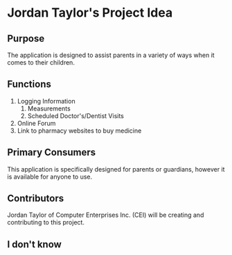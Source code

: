 # Jordan Taylor's Project Idea

## Purpose

The application is designed to assist parents in a variety of ways when it comes to their children.  

## Functions

1. Logging Information
    1. Measurements
    2. Scheduled Doctor's/Dentist Visits
2. Online Forum
3. Link to pharmacy websites to buy medicine

## Primary Consumers

This application is specifically designed for parents or guardians, however it is available for anyone to use.

## Contributors

Jordan Taylor of Computer Enterprises Inc. (CEI) will be creating and contributing to this project.

## I don't know
